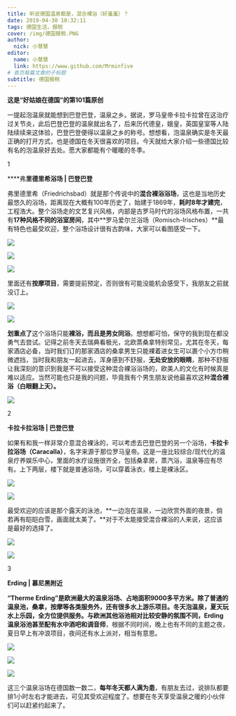 ```yaml
---
title: 听说德国温泉都是，混合裸浴（好羞羞）？
date: 2019-04-30 10:32:11
tags: 德国生活，报税
cover: /img/德国报税.PNG
author: 
  nick: 小慧慧
editor:
  name: 小慧慧
  link: https://www.github.com/Mrminfive
# 首页每篇文章的子标题
subtitle: 德国报税
---
```


**这是“好姑娘在德国”的第101篇原创**

一提起泡温泉就能想到巴登巴登，温泉之乡。据说，罗马皇帝卡拉卡拉曾在这治疗过关节炎，此后巴登巴登的温泉就出名了，后来历代德皇，娥皇，英国皇室等人陆陆续续来这体验，巴登巴登便得以温泉之乡的称号。想想看，泡温泉确实是冬天最正确的打开方式，也是德国在冬天很喜欢的项目。今天就给大家介绍一些德国比较有名的泡温泉好去处。愿大家都能有个暖暖的冬季。

  

1

****弗**里德里希浴场 | 巴登巴登**

弗里德里希（Friedrichsbad）就是那个传说中的**混合裸浴浴场**，这也是当地历史最悠久的浴场，距离现在大概有100年历史了，始建于1869年，**耗时8年才建完**，工程浩大。整个浴场走的文艺复兴风格，内部是古罗马时代的浴场风格布置，一共有**17种风格不同的浴室房间**，其中**罗马爱尔兰浴场（Romisch-Irisches）**最有特色也最受欢迎，整个浴场设计很有古韵味，大家可以看图感受一下。

  

![](https://mmbiz.qpic.cn/mmbiz_jpg/rW3MWnUicJ7fx8U3fnf4cd8h33vgmqoic76OhjIAqwywrObPLANKgTKibvUIJKLwBicG0HBmwvK3NJMawBdWhVqbZA/640?wx_fmt=jpeg)  

![](https://mmbiz.qpic.cn/mmbiz_jpg/rW3MWnUicJ7fx8U3fnf4cd8h33vgmqoic73CuvStyoS9wVCibkerY9AowckchiaB6YcPlBplXvUnhZHu1PgfQYYRKw/640?wx_fmt=jpeg)

![](https://mmbiz.qpic.cn/mmbiz_jpg/rW3MWnUicJ7fx8U3fnf4cd8h33vgmqoic7aKoTn2tMNPUag8TJF0T2rcXUWdCzwBHNpoViatPfPjSFFn9ennyw4SA/640?wx_fmt=jpeg)

  

里面还有**按摩项目**，需要提前预定，否则很有可能没能机会感受下，我朋友之前就没订上。

  

![](https://mmbiz.qpic.cn/mmbiz_jpg/rW3MWnUicJ7fx8U3fnf4cd8h33vgmqoic7plqu9AqichIKibRokXtftzopic5tTpUZ80PvzTZvoOiaNtuRtpOKnZROBg/640?wx_fmt=jpeg)

  

![](https://mmbiz.qpic.cn/mmbiz_jpg/rW3MWnUicJ7fx8U3fnf4cd8h33vgmqoic7icWTZde7U2uKBFZQiadt1ibQY23Gxlxo2rhPAph0QusmSw9OQzib5AG3Mg/640?wx_fmt=jpeg)

  

**划重点了**这个浴场只能**裸浴，而且是男女同浴**。想想都可怕，保守的我到现在都没勇气去尝试。记得之前冬天去瑞典看极光，北欧蒸桑拿特别常见，尤其在冬天，每家酒店必备，当时我们订的那家酒店的桑拿男生只能裸着进女生可以裹个小方巾稍微遮挡，当时我和朋友一起进去，浑身感到不舒服，**无处安放的眼睛**，那种不舒服让我深刻的意识到我是不可以接受这种混合裸浴浴场的，欧美人的文化有时候真是难以适应。当然可能也只是我的问题，毕竟我有个男生朋友说他最喜欢这种**混合裸浴（白眼翻上天）。**

![](https://mmbiz.qpic.cn/mmbiz_jpg/rW3MWnUicJ7c314Hsl3bsVG6gCJyDD6Oe7p9djGjyr9D6j21IINaa5Kuq8rFo4dtODLddZyyzQLdtERk3nX2WCw/640?wx_fmt=jpeg)

  

2

**卡拉卡拉浴场 | 巴登巴登**

如果有和我一样非常介意混合裸泳的，可以考虑去巴登巴登的另一个浴场，**卡拉卡拉浴场（Caracalla）**，名字来源于那位罗马皇帝。这是一座比较综合/现代化的温泉疗养娱乐中心，里面的水疗设施很齐全，包括桑拿房，蒸汽浴，温泉等应有尽有。上下两层，楼下就是普通浴场，可以穿着泳衣，楼上是裸泳区。

  

![](https://mmbiz.qpic.cn/mmbiz_jpg/rW3MWnUicJ7fx8U3fnf4cd8h33vgmqoic7FQYN8stDEBA6DeRnVNtWUVQP7cbI03iaDLubWSQprlgZzo7czWrLdqA/640?wx_fmt=jpeg)

![](https://mmbiz.qpic.cn/mmbiz_jpg/rW3MWnUicJ7d6oibJjPRaG8aAGgSkab40P7MQH5ZCNaiaftd4F0TNibCOGz3vuicZ0A4nibjgibvUwG7MTEPVhQeuhb9A/640?wx_fmt=jpeg)

  

最受欢迎的应该是那个露天的泳池，**一边泡在温泉，一边欣赏外面的夜景，倘若再有皑皑白雪，画面就太美了。**对于不太能接受混合裸浴的人来说，这应该是最好的选择了。

  

![](https://mmbiz.qpic.cn/mmbiz_jpg/rW3MWnUicJ7c314Hsl3bsVG6gCJyDD6OeqiahnIXQzteV2uafcu15MDw0SiarP70q8TI4ibDbVFNzF3CAdya6ibH2gA/640?wx_fmt=jpeg)

![](https://mmbiz.qpic.cn/mmbiz_jpg/rW3MWnUicJ7c314Hsl3bsVG6gCJyDD6Oey10uWicKQqHicHBFWXCZU8ZglTcOBZC922ZgIo2xUlc37kibCIenjuZibg/640?wx_fmt=jpeg)

  

3

**Erding | 慕尼黑附近**

**“Therme Erding”是欧洲最大的温泉浴场、占地面积9000多平方米。**除了普通的温泉池，桑拿，按摩等各类服务外，还有很多水上游乐项目。冬天泡温泉，夏天玩水上乐园，全方位提供服务。与欧洲其他浴池相对比较安静的氛围不同，Erding温泉浴池甚至配有**水中酒吧和调音师**，根据不同时间，晚上也有不同的主题之夜，夏日早上有冲浪项目，夜间还有水上派对，相当有意思。

  

![](https://mmbiz.qpic.cn/mmbiz_jpg/rW3MWnUicJ7fx8U3fnf4cd8h33vgmqoic70h3169Jmb7jAyeh4h219wheex5ibib4LYcAyUryuGia0opaE0FsRICyAg/640?wx_fmt=jpeg)

![](https://mmbiz.qpic.cn/mmbiz_jpg/rW3MWnUicJ7d6oibJjPRaG8aAGgSkab40PtAaODqlEAfKt0I2jdTEKuENaK2dX934KwMZA0FIlxzMvibHwUnZn8Lw/640?wx_fmt=jpeg)

![](https://mmbiz.qpic.cn/mmbiz_jpg/rW3MWnUicJ7d6oibJjPRaG8aAGgSkab40PB5InJ4ngOGgiaicCGEkicpicbkQs48OzcgaW7FERu6JDrAbhAadW5jeXSw/640?wx_fmt=jpeg)

  

这三个温泉浴场在德国数一数二，**每年冬天都人满为患**，有朋友去过，说排队都要排1小时左右才能进去，可见其受欢迎程度了。想要在冬天享受温泉之暖的小伙伴们可以赶紧约起来了。

  
